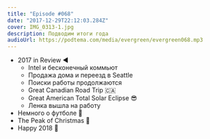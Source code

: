 ```yaml
---
title: "Episode #068"
date: "2017-12-29T22:12:03.284Z"
cover: IMG_0313-1.jpg
description: Подводим итоги года
audioUrl: https://podtema.com/media/evergreen/evergreen068.mp3
---
```



- 2017 in Review ◀️
    - Intel и бесконечный коммьют
    - Продажа дома и переезд в Seattle
    - Поиски работы продолжаются
    - Great Canadian Road Trip 🇨🇦
    - Great American Total Solar Eclipse 😎
    - Ленка вышла на работу
- Немного о футболе 🏈
- The Peak of Christmas 🎄
- Happy 2018 🎉
